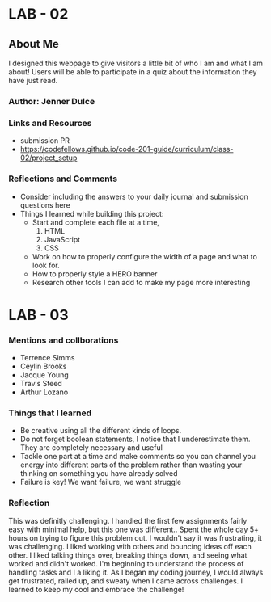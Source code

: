 # LAB - 02

## About Me
I designed this webpage to give visitors a little bit of who I am and what I am about! Users will be able to participate in a quiz about the information they have just read.

### Author: Jenner Dulce
### Links and Resources
- submission PR
- https://codefellows.github.io/code-201-guide/curriculum/class-02/project_setup

### Reflections and Comments
- Consider including the answers to your daily journal and submission questions here
- Things I learned while building this project:
  - Start and complete each file at a time,
    1. HTML
    2. JavaScript
    3. CSS
  - Work on how to properly configure the width of a page and what to look for.
  - How to properly style a HERO banner
  - Research other tools I can add to make my page more interesting


# LAB - 03

### Mentions and collborations
- Terrence Simms
- Ceylin Brooks
- Jacque Young
- Travis Steed
- Arthur Lozano

### Things that I learned
- Be creative using all the different kinds of loops.
- Do not forget boolean statements, I notice that I underestimate them. They are completely necessary and useful
- Tackle one part at a time and make comments so you can channel you energy into different parts of the problem rather than wasting your thinking on something you have already solved
- Failure is key! We want failure, we want struggle

### Reflection
This was definitly challenging. I handled the first few assignments fairly easy with minimal help, but this one was different.. Spent the whole day 5+ hours on trying to figure this problem out. I wouldn't say it was frustrating, it was challenging. I liked working with others and bouncing ideas off each other. I liked talking things over, breaking things down, and seeing what worked and didn't worked. I'm beginning to understand the process of handling tasks and I a liking it. As I began my coding journey, I would always get frustrated, railed up, and sweaty when I came across challenges. I learned to keep my cool and embrace the challenge!